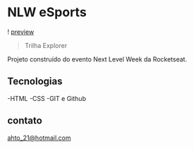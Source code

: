# NLW eSports

! [preview](./.github/ahto21.github.io_NLW_.png)

> Trilha Explorer

Projeto construído do evento Next Level Week da Rocketseat.

## Tecnologias

-HTML
-CSS
-GIT e Github

## contato

ahto_21@hotmail.com
